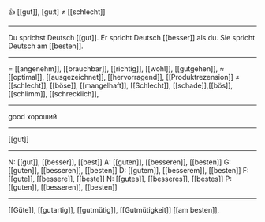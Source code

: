 👍 [[gut]], [ɡuːt] ≠ [[schlecht]]

---
Du sprichst Deutsch [[gut]]. Er spricht Deutsch [[besser]] als du. Sie spricht Deutsch am [[besten]].

---
= [[angenehm]], [[brauchbar]], [[richtig]],  [[wohl]], [[gutgehen]],
≈ [[optimal]], [[ausgezeichnet]], [[hervorragend]], [[Produktrezension]]
≠ [[schlecht]], [[böse]], [[mangelhaft]], [[Schlecht]], [[schade]],[[bös]],  [[schlimm]],  [[schrecklich]],

---
good
хороший

---
[[gut]]

---
N: [[gut]], [[besser]], [[best]]
A: [[guten]], [[besseren]], [[besten]]
G: [[guten]], [[besseren]], [[besten]]
D: [[gutem]], [[besserem]], [[besten]]
F: [[gute]], [[bessere]], [[beste]]
N: [[gutes]], [[besseres]], [[bestes]]
P: [[guten]], [[besseren]], [[besten]]

---
[[Güte]], [[gutartig]], [[gutmütig]], [[Gutmütigkeit]]
 [[am besten]], 
